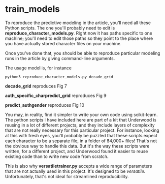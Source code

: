 train_models
============

To reproduce the predictive modeling in the article, you'll need all these Python scripts. The one you'll probably need to edit is **reproduce_character_models.py**. Right now it has paths specific to one machine; you'll need to edit those paths so they point to the place where you have actually stored character files on your machine.

Once you've done that, you should be able to reproduce particular modeling runs in the article by giving command-line arguments.

The usage model is, for instance

    python3 reproduce_character_models.py decade_grid

**decade_grid** reproduces Fig 7

**auth_specific_charpredict_grid** reproduces Fig 9

**predict_authgender** reproduces Fig 10

You may, in reality, find it simpler to write your own code using scikit-learn. The python scripts I have included here are part of a kit that Underwood is reusing in a lot of different projects, and they include layers of complexity that are not really necessary for this particular project. For instance, looking at this with fresh eyes, you'll probably be puzzled that these scripts expect each character to be a separate file, in a folder of 84,000+ files! That's not the obvious way to handle this data. But it's the way these scripts were written, for a different project, and Underwood found it easier to reuse existing code than to write new code from scratch.

This is also why **versatiletrainer.py** accepts a wide range of parameters that are not actually used in this project. It's designed to be *versatile.* Unfortunately, that's not ideal for streamlined reproducibility.